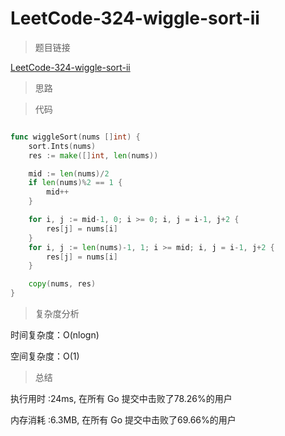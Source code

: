 #  LeetCode-324-wiggle-sort-ii

>题目链接

[LeetCode-324-wiggle-sort-ii](https://leetcode-cn.com/problems/wiggle-sort-ii/)

>思路



>代码

```go

func wiggleSort(nums []int) {
    sort.Ints(nums)
    res := make([]int, len(nums))

    mid := len(nums)/2
    if len(nums)%2 == 1 {
        mid++
    }

    for i, j := mid-1, 0; i >= 0; i, j = i-1, j+2 {
        res[j] = nums[i]
    }
    for i, j := len(nums)-1, 1; i >= mid; i, j = i-1, j+2 {
        res[j] = nums[i]
    }

    copy(nums, res)
}

```

>复杂度分析

时间复杂度：O(nlogn)

空间复杂度：O(1)

>总结

执行用时 :24ms, 在所有 Go 提交中击败了78.26%的用户
 
内存消耗 :6.3MB, 在所有 Go 提交中击败了69.66%的用户
